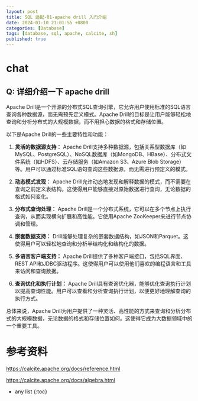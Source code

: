```yaml
---
layout: post
title: SQL 适配-01-apache drill 入门介绍
date: 2024-01-10 21:01:55 +0800
categories: [Database]
tags: [database, sql, apache, calcite, sh]
published: true
---
```


# chat

## Q: 详细介绍一下 apache drill 

Apache Drill是一个开源的分布式SQL查询引擎，它允许用户使用标准的SQL语言查询各种数据源，而无需预先定义模式。Apache Drill的目标是让用户能够轻松地查询和分析分布式的大规模数据，而不用担心数据的格式和存储位置。

以下是Apache Drill的一些主要特性和功能：

1. **灵活的数据源支持：** Apache Drill支持多种数据源，包括关系型数据库（如MySQL、PostgreSQL）、NoSQL数据库（如MongoDB、HBase）、分布式文件系统（如HDFS）、云存储服务（如Amazon S3、Azure Blob Storage）等。用户可以通过标准SQL语句查询这些数据源，而无需进行预定义的模式。

2. **动态模式发现：** Apache Drill允许动态地发现和解释数据的模式，而不需要在查询之前定义表结构。这使得用户能够直接对原始数据进行查询，无论数据的格式如何变化。

3. **分布式查询处理：** Apache Drill是一个分布式系统，它可以在多个节点上执行查询，从而实现横向扩展和高性能。它使用Apache ZooKeeper来进行节点协调和管理。

4. **嵌套数据支持：** Drill能够处理复杂的嵌套数据结构，如JSON和Parquet。这使得用户可以轻松地查询和分析半结构化和结构化的数据。

5. **多语言客户端支持：** Apache Drill提供了多种客户端接口，包括SQL界面、REST API和JDBC驱动程序。这使得用户可以使用他们喜欢的编程语言和工具来访问和查询数据。

6. **查询优化和执行计划：** Apache Drill具有查询优化器，能够优化查询执行计划以提高查询性能。用户可以查看和分析查询执行计划，以便更好地理解查询的执行方式。

总体来说，Apache Drill为用户提供了一种灵活、高性能的方式来查询和分析分布式的大规模数据，无论数据的格式和存储位置如何。这使得它成为大数据领域中的一个重要工具。


# 参考资料

https://calcite.apache.org/docs/reference.html

https://calcite.apache.org/docs/algebra.html

* any list
{:toc}